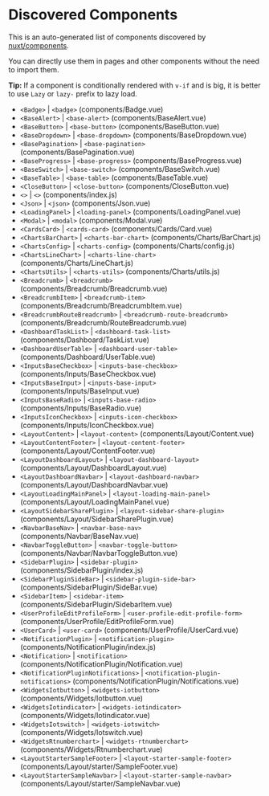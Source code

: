 # Discovered Components

This is an auto-generated list of components discovered by [nuxt/components](https://github.com/nuxt/components).

You can directly use them in pages and other components without the need to import them.

**Tip:** If a component is conditionally rendered with `v-if` and is big, it is better to use `Lazy` or `lazy-` prefix to lazy load.

- `<Badge>` | `<badge>` (components/Badge.vue)
- `<BaseAlert>` | `<base-alert>` (components/BaseAlert.vue)
- `<BaseButton>` | `<base-button>` (components/BaseButton.vue)
- `<BaseDropdown>` | `<base-dropdown>` (components/BaseDropdown.vue)
- `<BasePagination>` | `<base-pagination>` (components/BasePagination.vue)
- `<BaseProgress>` | `<base-progress>` (components/BaseProgress.vue)
- `<BaseSwitch>` | `<base-switch>` (components/BaseSwitch.vue)
- `<BaseTable>` | `<base-table>` (components/BaseTable.vue)
- `<CloseButton>` | `<close-button>` (components/CloseButton.vue)
- `<>` | `<>` (components/index.js)
- `<Json>` | `<json>` (components/Json.vue)
- `<LoadingPanel>` | `<loading-panel>` (components/LoadingPanel.vue)
- `<Modal>` | `<modal>` (components/Modal.vue)
- `<CardsCard>` | `<cards-card>` (components/Cards/Card.vue)
- `<ChartsBarChart>` | `<charts-bar-chart>` (components/Charts/BarChart.js)
- `<ChartsConfig>` | `<charts-config>` (components/Charts/config.js)
- `<ChartsLineChart>` | `<charts-line-chart>` (components/Charts/LineChart.js)
- `<ChartsUtils>` | `<charts-utils>` (components/Charts/utils.js)
- `<Breadcrumb>` | `<breadcrumb>` (components/Breadcrumb/Breadcrumb.vue)
- `<BreadcrumbItem>` | `<breadcrumb-item>` (components/Breadcrumb/BreadcrumbItem.vue)
- `<BreadcrumbRouteBreadcrumb>` | `<breadcrumb-route-breadcrumb>` (components/Breadcrumb/RouteBreadcrumb.vue)
- `<DashboardTaskList>` | `<dashboard-task-list>` (components/Dashboard/TaskList.vue)
- `<DashboardUserTable>` | `<dashboard-user-table>` (components/Dashboard/UserTable.vue)
- `<InputsBaseCheckbox>` | `<inputs-base-checkbox>` (components/Inputs/BaseCheckbox.vue)
- `<InputsBaseInput>` | `<inputs-base-input>` (components/Inputs/BaseInput.vue)
- `<InputsBaseRadio>` | `<inputs-base-radio>` (components/Inputs/BaseRadio.vue)
- `<InputsIconCheckbox>` | `<inputs-icon-checkbox>` (components/Inputs/IconCheckbox.vue)
- `<LayoutContent>` | `<layout-content>` (components/Layout/Content.vue)
- `<LayoutContentFooter>` | `<layout-content-footer>` (components/Layout/ContentFooter.vue)
- `<LayoutDashboardLayout>` | `<layout-dashboard-layout>` (components/Layout/DashboardLayout.vue)
- `<LayoutDashboardNavbar>` | `<layout-dashboard-navbar>` (components/Layout/DashboardNavbar.vue)
- `<LayoutLoadingMainPanel>` | `<layout-loading-main-panel>` (components/Layout/LoadingMainPanel.vue)
- `<LayoutSidebarSharePlugin>` | `<layout-sidebar-share-plugin>` (components/Layout/SidebarSharePlugin.vue)
- `<NavbarBaseNav>` | `<navbar-base-nav>` (components/Navbar/BaseNav.vue)
- `<NavbarToggleButton>` | `<navbar-toggle-button>` (components/Navbar/NavbarToggleButton.vue)
- `<SidebarPlugin>` | `<sidebar-plugin>` (components/SidebarPlugin/index.js)
- `<SidebarPluginSideBar>` | `<sidebar-plugin-side-bar>` (components/SidebarPlugin/SideBar.vue)
- `<SidebarItem>` | `<sidebar-item>` (components/SidebarPlugin/SidebarItem.vue)
- `<UserProfileEditProfileForm>` | `<user-profile-edit-profile-form>` (components/UserProfile/EditProfileForm.vue)
- `<UserCard>` | `<user-card>` (components/UserProfile/UserCard.vue)
- `<NotificationPlugin>` | `<notification-plugin>` (components/NotificationPlugin/index.js)
- `<Notification>` | `<notification>` (components/NotificationPlugin/Notification.vue)
- `<NotificationPluginNotifications>` | `<notification-plugin-notifications>` (components/NotificationPlugin/Notifications.vue)
- `<WidgetsIotbutton>` | `<widgets-iotbutton>` (components/Widgets/Iotbutton.vue)
- `<WidgetsIotindicator>` | `<widgets-iotindicator>` (components/Widgets/Iotindicator.vue)
- `<WidgetsIotswitch>` | `<widgets-iotswitch>` (components/Widgets/Iotswitch.vue)
- `<WidgetsRtnumberchart>` | `<widgets-rtnumberchart>` (components/Widgets/Rtnumberchart.vue)
- `<LayoutStarterSampleFooter>` | `<layout-starter-sample-footer>` (components/Layout/starter/SampleFooter.vue)
- `<LayoutStarterSampleNavbar>` | `<layout-starter-sample-navbar>` (components/Layout/starter/SampleNavbar.vue)
